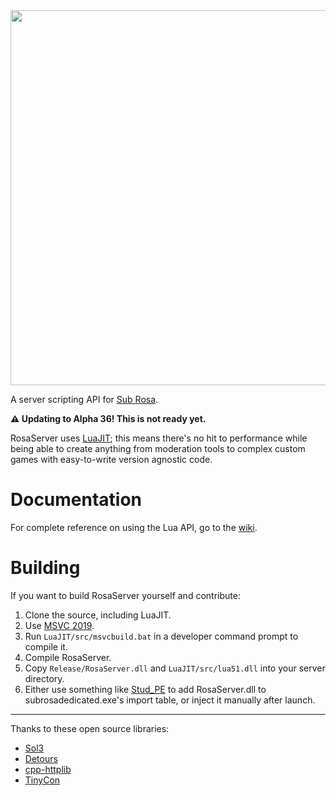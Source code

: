 <img src="https://i.imgur.com/KEcT0MS.png" width="600">

A server scripting API for [Sub Rosa](http://subrosagame.com/).

**⚠ Updating to Alpha 36! This is not ready yet.**

RosaServer uses [LuaJIT](http://luajit.org/); this means there's no hit to performance while being able to create anything from moderation tools to complex custom games with easy-to-write version agnostic code.

# Documentation
For complete reference on using the Lua API, go to the [wiki](https://github.com/RosaServer/RosaServer/wiki).

# Building
If you want to build RosaServer yourself and contribute:
1. Clone the source, including LuaJIT.
2. Use [MSVC 2019](https://visualstudio.microsoft.com/vs/).
3. Run `LuaJIT/src/msvcbuild.bat` in a developer command prompt to compile it.
4. Compile RosaServer.
5. Copy `Release/RosaServer.dll` and `LuaJIT/src/lua51.dll` into your server directory.
6. Either use something like [Stud_PE](http://www.cgsoftlabs.ro/studpe.html) to add RosaServer.dll to subrosadedicated.exe's import table, or inject it manually after launch.

---

Thanks to these open source libraries:
- [Sol3](https://github.com/ThePhD/sol2)
- [Detours](https://github.com/microsoft/Detours)
- [cpp-httplib](https://github.com/yhirose/cpp-httplib)
- [TinyCon](https://github.com/unix-ninja/hackersandbox)